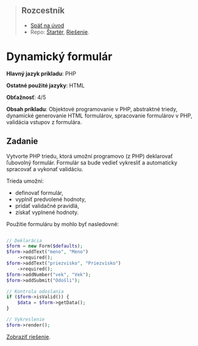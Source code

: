 <div class="hidden">

> ## Rozcestník
> - [Späť na úvod](../../README.md)
> - Repo: [Štartér](/../../tree/main/php/form), [Riešenie](/../../tree/solution/php/form).
</div>

# Dynamický formulár
<div class="info"> 

**Hlavný jazyk príkladu**: PHP

**Ostatné použité jazyky**: HTML

**Obťažnosť**: 4/5

**Obsah príkladu**: Objektové programovanie v PHP, abstraktné triedy, dynamické generovanie HTML formulárov, spracovanie formulárov v PHP, validácia vstupov z formulára. 
</div>

## Zadanie
Vytvorte PHP triedu, ktorá umožní programovo (z PHP) deklarovať ľubovolný formulár. Formulár sa bude vedieť vykresliť a automaticky spracovať a vykonať validáciu.

Trieda umožní:
- definovať formulár,
- vyplniť predvolené hodnoty,
- pridať validačné pravidlá,
- získať vyplnené hodnoty.


Použitie formuláru by mohlo byť nasledovné:

```php

// Deklarácia
$form = new Form($defaults);
$form->addText("meno", "Meno")
    ->required();
$form->addText("priezvisko", "Priezvisko")
    ->required();
$form->addNumber("vek", "Vek");
$form->addSubmit("Odošli");

// Kontrola odoslania
if ($form->isValid()) {
    $data = $form->getData();
}

// Vykreslenie
$form->render();
```

<div class="hidden">

[Zobraziť riešenie](riesenie.md).
</div>